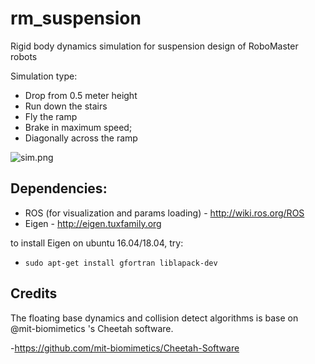 # rm_suspension
Rigid body dynamics simulation for suspension design of RoboMaster robots

Simulation type:
- Drop from 0.5 meter height
- Run down the stairs
- Fly the ramp
- Brake in maximum speed;
- Diagonally across the ramp

![sim.png](https://i.loli.net/2020/02/21/QdIfsjzWmKxVB2Z.png)

## Dependencies:
- ROS (for visualization and params loading) - http://wiki.ros.org/ROS 
- Eigen - http://eigen.tuxfamily.org

to install Eigen on ubuntu 16.04/18.04, try:
- `sudo apt-get install gfortran liblapack-dev`

## Credits
The floating base dynamics and collision detect algorithms is base on @mit-biomimetics 's Cheetah software.

-https://github.com/mit-biomimetics/Cheetah-Software